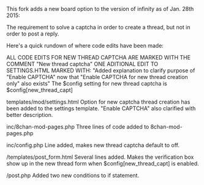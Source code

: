 
This fork adds a new board option to the version of infinity as of Jan. 28th 2015:

The requirement to solve a captcha in order to create a thread, but not in order to post a reply.

Here's a quick rundown of where code edits have been made:

ALL CODE EDITS FOR NEW THREAD CAPTCHA ARE MARKED WITH THE COMMENT "New thread captcha"
ONE ADITIONAL EDIT TO SETTINGS.HTML MARKED WITH:
"Added explanation to clarify purpose of "Enable CAPTCHA" now that "Enable CAPTCHA for new thread creation only" also exists"
The $config setting for new thread captcha is $config[new_thread_capt]

templates/mod/settings.html
Option for new captcha thread creation has been added to the settings template.
"Enable CAPTCHA" also clarified with better description.

inc/8chan-mod-pages.php
Three lines of code added to 8chan-mod-pages.php

inc/config.php
Line added, makes new thread captcha default to off.

/templates/post_form.html
Several lines added. Makes the verification box show up in the new thread form
when $config[new_thread_capt] is enabled. 

/post.php
Added two new conditions to if statement.
